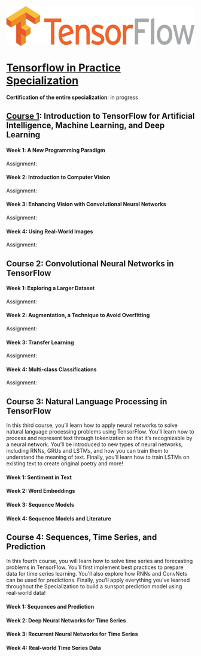 <p align="center">
  <img width="562" height="106" src="https://github.com/giacomomiolo/tensorflow-in-practice/blob/master/tensorflow-logo.png" alt="TensorFlow" />
</p>

# [Tensorflow in Practice Specialization](https://www.coursera.org/specializations/tensorflow-in-practice)
**Certification of the entire specialization**: in progress

## [Course 1](https://www.coursera.org/learn/introduction-tensorflow): Introduction to TensorFlow for Artificial Intelligence, Machine Learning, and Deep Learning

#### Week 1: A New Programming Paradigm
Assignment: 

#### Week 2: Introduction to Computer Vision
Assignment: 

#### Week 3: Enhancing Vision with Convolutional Neural Networks
Assignment:

#### Week 4: Using Real-World Images
Assignment:

## Course 2: Convolutional Neural Networks in TensorFlow


#### Week 1: Exploring a Larger Dataset
Assignment:

#### Week 2: Augmentation, a Technique to Avoid Overfitting
Assignment:

#### Week 3: Transfer Learning
Assignment:

#### Week 4: Multi-class Classifications
Assignment:

## Course 3: Natural Language Processing in TensorFlow

In this third course, you’ll learn how to apply neural networks to solve natural language processing problems using TensorFlow. You’ll learn how to process and represent text through tokenization so that it’s recognizable by a neural network. You’ll be introduced to new types of neural networks, including RNNs, GRUs and LSTMs, and how you can train them to understand the meaning of text. Finally, you’ll learn how to train LSTMs on existing text to create original poetry and more!

#### Week 1: Sentiment in Text


#### Week 2: Word Embeddings


#### Week 3: Sequence Models


#### Week 4: Sequence Models and Literature

## Course 4: Sequences, Time Series, and Prediction

In this fourth course, you will learn how to solve time series and forecasting problems in TensorFlow. You’ll first implement best practices to prepare data for time series learning. You’ll also explore how RNNs and ConvNets can be used for predictions. Finally, you’ll apply everything you’ve learned throughout the Specialization to build a sunspot prediction model using real-world data!

#### Week 1: Sequences and Prediction


#### Week 2: Deep Neural Networks for Time Series


#### Week 3: Recurrent Neural Networks for Time Series


#### Week 4: Real-world Time Series Data
